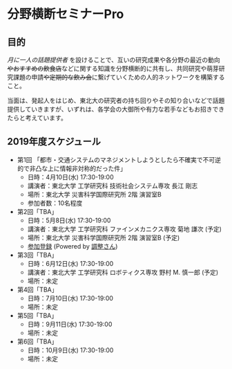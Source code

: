 # 分野横断セミナーPro

## 目的
*月に一人の話題提供者* を設けることで、互いの研究成果や各分野の最近の動向~~やおすすめの飲食店~~などに関する知識を分野横断的に共有し、共同研究や萌芽研究課題の申請~~や定期的な飲み会~~に繋げていくための人的ネットワークを構築すること。

当面は、発起人をはじめ、東北大の研究者の持ち回りやその知り合いなどで話題提供していきますが、いずれは、各学会の大御所や有力な若手などもお招きできたらと考えています。

## 2019年度スケジュール
- 第1回 「都市・交通システムのマネジメントしようとしたら不確実で不可逆的で非凸な上に情報非対称的だった件」 </dt>
  - 日時：4月10日(水) 17:30-19:00 
  - 講演者：東北大学 工学研究科 技術社会システム専攻 長江 剛志
  - 場所：東北大学 災害科学国際研究所 2階 演習室B
  - 参加者数：10名程度
- 第2回「TBA」
  - 日時：5月8日(水) 17:30-19:00
  - 講演者：東北大学 工学研究科 ファインメカニクス専攻 菊地 謙次 (予定)
  - 場所：東北大学 災害科学国際研究所 2階 演習室B (予定)
  - [参加登録](https://chouseisan.com/s?h=5bc70008e36a4c0e961d9935fee20f71) (Powered by [調整さん](https://chouseisan.com))
- 第3回「TBA」
  - 日時：6月12日(水) 17:30-19:00
  - 講演者：東北大学 工学研究科 ロボティクス専攻 野村 M. 慎一郎 (予定)
  - 場所：未定
- 第4回「TBA」
  - 日時：7月10日(水) 17:30-19:00
  - 場所：未定
- 第5回「TBA」
  - 日時：9月11日(水) 17:30-19:00
  - 場所：未定
- 第6回「TBA」
  - 日時：10月9日(水) 17:30-19:00
  - 場所：未定

  
  
